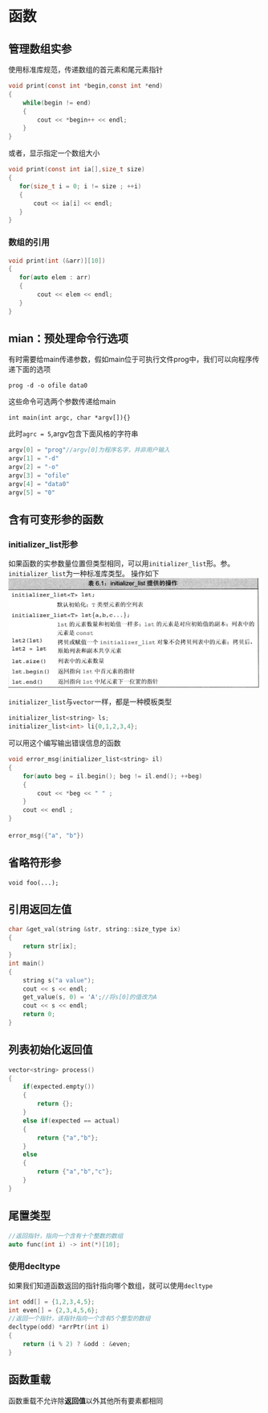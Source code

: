 # 函数

## 管理数组实参
使用标准库规范，传递数组的首元素和尾元素指针
```c
void print(const int *begin,const int *end)
{
    while(begin != end)
    {
        cout << *begin++ << endl;
    }
}
```
或者，显示指定一个数组大小
```c
void print(const int ia[],size_t size)
{
   for(size_t i = 0; i != size ; ++i)
   {
       cout << ia[i] << endl; 
   }
}
```

### 数组的引用
```c
void print(int (&arr)][10])
{
   for(auto elem : arr)
   {
        cout << elem << endl; 
   }
}
```
## mian：预处理命令行选项

有时需要给main传递参数，假如main位于可执行文件prog中，我们可以向程序传递下面的选项

    prog -d -o ofile data0

这些命令可选两个参数传递给main

    int main(int argc, char *argv[]){}

此时`agrc = 5`,argv包含下面风格的字符串
```c
argv[0] = "prog"//argv[0]为程序名字，并非用户输入
argv[1] = "-d"
argv[2] = "-o"
argv[3] = "ofile"
argv[4] = "data0"
argv[5] = "0"
```

## 含有可变形参的函数

### initializer_list形参

如果函数的实参数量位置但类型相同，可以用`initializer_list`形。参。`initializer_list`为一种标准库类型。
操作如下
![](2022-09-07-21-54-59.png)

`initializer_list`与`vector`一样，都是一种模板类型

```c
initializer_list<string> ls;
initializer_list<int> li{0,1,2,3,4};
```

可以用这个编写输出错误信息的函数
```c
void error_msg(initializer_list<string> il)
{
    for(auto beg = il.begin(); beg != il.end(); ++beg)
    {
        cout << *beg << " " ;
    }
    cout << endl ;
}

error_msg({"a", "b"})
```

## 省略符形参

    void foo(...);  

## 引用返回左值
```c
char &get_val(string &str, string::size_type ix)
{
    return str[ix];
}
int main()
{
    string s("a value");
    cout << s << endl;
    get_value(s, 0) = 'A';//将s[0]的值改为A
    cout << s << endl;
    return 0;
}
```

## 列表初始化返回值
```c
vector<string> process()
{
    if(expected.empty())
    {
        return {};
    }
    else if(expected == actual)
    {
        return {"a","b"};
    }
    else
    {
        return {"a","b","c"};
    }
}
```

## 尾置类型
```c
//返回指针，指向一个含有十个整数的数组
auto func(int i) -> int(*)[10];
```
### 使用decltype
如果我们知道函数返回的指针指向哪个数组，就可以使用`decltype`

```c
int odd[] = {1,2,3,4,5};
int even[] = {2,3,4,5,6};
//返回一个指针，该指针指向一个含有5个整型的数组
decltype(odd) *arrPtr(int i)
{
    return (i % 2) ? &odd : &even;
}
```

## 函数重载
函数重载不允许除**返回值**以外其他所有要素都相同